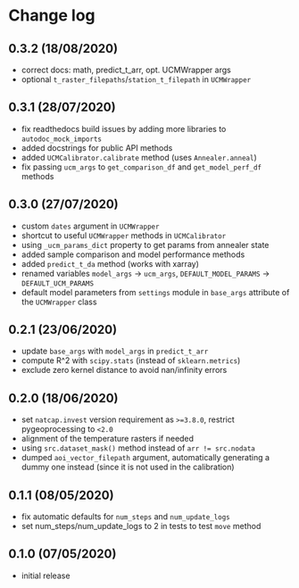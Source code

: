 # Change log

## 0.3.2 (18/08/2020)

* correct docs: math, predict_t_arr, opt. UCMWrapper args
* optional `t_raster_filepaths`/`station_t_filepath` in `UCMWrapper`

## 0.3.1 (28/07/2020)

* fix readthedocs build issues by adding more libraries to `autodoc_mock_imports`
* added docstrings for public API methods
* added `UCMCalibrator.calibrate` method (uses `Annealer.anneal`)
* fix passing `ucm_args` to `get_comparison_df` and `get_model_perf_df` methods

## 0.3.0 (27/07/2020)
 
* custom `dates` argument in `UCMWrapper`
* shortcut to useful `UCMWrapper` methods in `UCMCalibrator`
* using `_ucm_params_dict` property to get params from annealer state
* added sample comparison and model performance methods
* added `predict_t_da` method (works with xarray) 
* renamed variables `model_args` -> `ucm_args`, `DEFAULT_MODEL_PARAMS` -> `DEFAULT_UCM_PARAMS`
* default model parameters from `settings` module in `base_args` attribute of the `UCMWrapper` class

## 0.2.1 (23/06/2020)

* update `base_args` with `model_args` in `predict_t_arr`
* compute R^2 with `scipy.stats` (instead of `sklearn.metrics`)
* exclude zero kernel distance to avoid nan/infinity errors

## 0.2.0 (18/06/2020)

* set `natcap.invest` version requirement as `>=3.8.0`, restrict pygeoprocessing to `<2.0`
* alignment of the temperature rasters if needed
* using `src.dataset_mask()` method instead of `arr != src.nodata`
* dumped `aoi_vector_filepath` argument, automatically generating a dummy one instead (since it is not used in the calibration)

## 0.1.1 (08/05/2020)

* fix automatic defaults for `num_steps` and `num_update_logs`
* set num_steps/num_update_logs to 2 in tests to test `move` method

## 0.1.0 (07/05/2020)

* initial release
